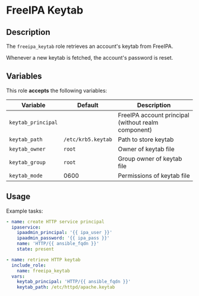 FreeIPA Keytab
==============

Description
-----------

The `freeipa_keytab` role retrieves an account's keytab from FreeIPA.

Whenever a new keytab is fetched, the account's password is reset.


Variables
---------

This role **accepts** the following variables:

Variable           | Default            | Description
-------------------|--------------------|------------
`keytab_principal` | &nbsp;             | FreeIPA account principal (without realm component)
`keytab_path`      | `/etc/krb5.keytab` | Path to store keytab
`keytab_owner`     | `root`             | Owner of keytab file
`keytab_group`     | `root`             | Group owner of keytab file
`keytab_mode`      | 0600               | Permissions of keytab file


Usage
-----

Example tasks:

````yaml
- name: create HTTP service principal
  ipaservice:
    ipaadmin_principal: '{{ ipa_user }}'
    ipaadmin_password: '{{ ipa_pass }}'
    name: 'HTTP/{{ ansible_fqdn }}'
    state: present

- name: retrieve HTTP keytab
  include_role:
    name: freeipa_keytab
  vars:
    keytab_principal: 'HTTP/{{ ansible_fqdn }}'
    keytab_path: /etc/httpd/apache.keytab
````
